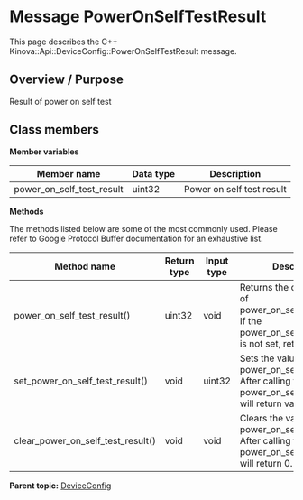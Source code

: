 # Message PowerOnSelfTestResult

This page describes the C++ Kinova::Api::DeviceConfig::PowerOnSelfTestResult message.

## Overview / Purpose

Result of power on self test

## Class members

 **Member variables** 

|Member name|Data type|Description|
|-----------|---------|-----------|
|power\_on\_self\_test\_result|uint32|Power on self test result|

 **Methods** 

The methods listed below are some of the most commonly used. Please refer to Google Protocol Buffer documentation for an exhaustive list.

|Method name|Return type|Input type|Description|
|-----------|-----------|----------|-----------|
|power\_on\_self\_test\_result\(\)|uint32|void|Returns the current value of power\_on\_self\_test\_result. If the power\_on\_self\_test\_result is not set, returns 0.|
|set\_power\_on\_self\_test\_result\(\)|void|uint32|Sets the value of power\_on\_self\_test\_result. After calling this, power\_on\_self\_test\_result\(\) will return value.|
|clear\_power\_on\_self\_test\_result\(\)|void|void|Clears the value of power\_on\_self\_test\_result. After calling this, power\_on\_self\_test\_result\(\) will return 0.|

**Parent topic:** [DeviceConfig](../references/summary_DeviceConfig.md)

